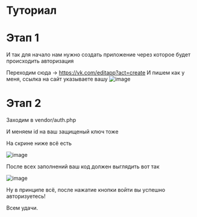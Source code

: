 # Туториал

# Этап 1
И так для начало нам нужно создать приложение через которое будет происходить авторизация

Переходим сюда -> https://vk.com/editapp?act=create
И пишем как у меня, ссылка на сайт указываете вашу
![image](https://user-images.githubusercontent.com/89999325/155029395-69609bbe-a6ee-46ad-a4e6-c5d2d8ee1e29.png)


# Этап 2

Заходим в vendor/auth.php

И меняем id на ваш защищеный ключ тоже

На скрине ниже всё есть

![image](https://user-images.githubusercontent.com/89999325/155032909-68eb56bc-84df-4ee5-84fc-44f69f1049c5.png)


После всех заполнений ваш код должен выглядить вот так

![image](https://user-images.githubusercontent.com/89999325/155032775-34e08e70-4494-44dc-8a37-3538d6457995.png)

Ну в принципе всё, после нажатие кнопки войти вы успешно авторизуетесь!

Всем удачи.
